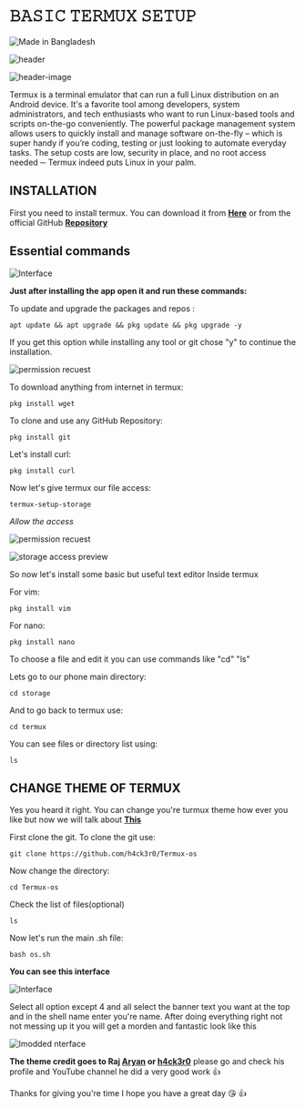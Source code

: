 
# 𝙱𝙰𝚂𝙸𝙲 𝚃𝙴𝚁𝙼𝚄𝚇 𝚂𝙴𝚃𝚄𝙿

![Made in Bangladesh](https://img.shields.io/badge/Made%20in-Bangladesh-green?style=for-the-badge&labelColor=red)

![header](https://i.postimg.cc/Fs2prMSq/images-1.png)

![header-image]()

Termux is a terminal emulator that can run a full Linux distribution on an Android device. It's a favorite tool among developers, system administrators, and tech enthusiasts who want to run Linux-based tools and scripts on-the-go conveniently. The powerful package management system allows users to quickly install and manage software on-the-fly – which is super handy if you’re coding, testing or just looking to automate everyday tasks. The setup costs are low, security in place, and no root access needed ─ Termux indeed puts Linux in your palm.


## INSTALLATION

First you need to install termux. You can download it from [**Here**](https://github.com/termux/termux-app/releases/download/v0.118.1/termux-app_v0.118.1+github-debug_arm64-v8a.apk) or from the official GitHub [**Repository**](https://github.com/termux/termux-app)
## Essential commands

![Interface](https://i.postimg.cc/4dm5v4bP/Screenshot-2025-02-11-18-30-40-64-84d3000e3f4017145260f7618db1d683.jpg)

**Just after installing the app open it and run these commands:**

To update and upgrade the packages and repos :

```
apt update && apt upgrade && pkg update && pkg upgrade -y
```
If you get this option while installing any tool or git chose "y" to continue the installation.

![permission recuest](https://i.postimg.cc/L65BP8Db/IMG-20250211-195926.jpg)


To download anything from internet in termux:

```
pkg install wget
```

To clone and use any GitHub Repository:

```
pkg install git
```

Let's install curl:

```
pkg install curl
```

Now let's give termux our file access:

```
termux-setup-storage
```

*Allow the access*

![permission recuest](https://i.postimg.cc/gjV9qKGG/IMG-20250211-195305.jpg)

![storage access preview](https://i.postimg.cc/BQpkSb67/IMG-20250211-195244.jpg)

So now let's install some basic but useful text editor Inside termux

For vim:

```
pkg install vim
```
For nano:

```
pkg install nano
```
To choose a file and edit it you can use commands like "cd" "ls" 

Lets go to our phone main directory:

```
cd storage
```
And to go back to termux use:

```
cd termux
```
You can see files or directory list using:

```
ls
```







## CHANGE THEME OF TERMUX

Yes you heard it right. You can change you're turmux theme how ever you like but now we will talk about [**This**](https://github.com/h4ck3r0/Termux-os)

First clone the git. To clone the git use:

```
git clone https://github.com/h4ck3r0/Termux-os
```
Now change the directory:

```
cd Termux-os
```
Check the list of files(optional)

```
ls
```
Now let's run the main .sh file:

```
bash os.sh
```

**You can see this interface**

![Interface](https://i.postimg.cc/sfvcCj8y/Screenshot-2025-02-11-20-26-02-19-84d3000e3f4017145260f7618db1d683.jpg)


Select all option except 4 and all select the banner text you want at the top and in the shell name enter you're name. After doing everything right not not messing up it you will get a morden and fantastic look like this

![Imodded nterface](https://i.postimg.cc/mkJjJJRQ/Screenshot-2025-02-11-20-38-15-06-84d3000e3f4017145260f7618db1d683.jpg)

**The theme credit goes to Raj [Aryan](https://github.com/h4ck3r0) or [h4ck3r0](https://github.com/h4ck3r0)** please go and check his profile and YouTube channel he did a very good work 👍

Thanks for giving you're time I hope you have a great day 😘 👍

